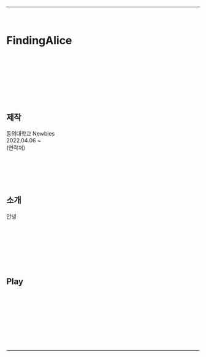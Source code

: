 *****
<br/>

# FindingAlice
  
<br/><br/><br/><br/><br/><br/><br/>

## 제작
동의대학교 Newbies  
2022.04.06 ~   
(연락처)

<br/><br/><br/><br/>


## 소개
안녕
<br/><br/><br/><br/><br/><br/><br/><br/>


## Play
<br/><br/><br/><br/><br/><br/><br/><br/>




*****




<!-- ## - 게임 예시 이미지<br/>
![Alt Text](/Deck/Rabbit_Sprite.PNG)
- 캐릭터 스프라이트 이미지<br/><br/><br/>

![Alt Text](/Deck/Game_Sample_1.png)
- 게임 플레이 예시 이미지<br/><br/><br/>

![Alt Text](/Deck/KakaoTalk_20220819_223458274.gif)
- 플랫폼 디자인 예시 이미지<br/><br/><br/> -->

